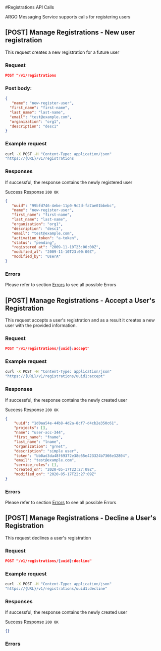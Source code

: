 #Registrations API Calls

ARGO Messaging Service supports calls for registering users

## [POST] Manage Registrations - New user registration
This request creates a new registration for a future user

### Request
```json
POST "/v1/registrations
```

### Post body:
```json
{
   "name": "new-register-user",
  "first_name": "first-name",
  "last_name": "last-name",
  "email": "test@example.com",
  "organization": "org1",
  "description": "desc1"
}
```



### Example request
```bash
curl -X POST -H "Content-Type: application/json"
"https://{URL}/v1/registrations
```

### Responses  
If successful, the response contains the newly registered user

Success Response
`200 OK`

```json
{
   "uuid": "99bfd746-4ebe-11p0-9c2d-fa7ae01bbebc",
   "name": "new-register-user",
   "first_name": "first-name",
   "last_name": "last-name",
   "organization": "org1",
   "description": "desc1",
   "email": "test@example.com",
   "activation_token": "a-token",
   "status": "pending",
   "registered_at": "2009-11-10T23:00:00Z",
   "modified_at": "2009-11-10T23:00:00Z",
   "modified_by": "UserA"
}
```

### Errors
Please refer to section [Errors](api_errors.md) to see all possible Errors

## [POST] Manage Registrations - Accept a User's Registration
This request accepts a user's registration 
and as a result it creates a new user with the provided information.

### Request
```json
POST "/v1/registrations/{uuid}:accept"
```

### Example request
```bash
curl -X POST -H "Content-Type: application/json"
"https://{URL}/v1/registrations/uuid1:accept"
```

### Responses  
If successful, the response contains the newly created user

Success Response
`200 OK`

```json
{
    "uuid": "1d0aa54e-44b8-4d2a-8cf7-d4cb2e350c61",
    "projects": [],
    "name": "user-acc-344",
    "first_name": "fname",
    "last_name": "lname",
    "organization": "grnet",
    "description": "simple user",
    "token": "bb0ad3da48f69372e38e55e423324b7366e32804",
    "email": "test@example.com",
    "service_roles": [],
    "created_on": "2020-05-17T22:27:09Z",
    "modified_on": "2020-05-17T22:27:09Z"
}
```
### Errors
Please refer to section [Errors](api_errors.md) to see all possible Errors

## [POST] Manage Registrations - Decline a User's Registration
This request declines a user's registration

### Request
```json
POST "/v1/registrations/{uuid}:decline"
```

### Example request
```bash
curl -X POST -H "Content-Type: application/json"
"https://{URL}/v1/registrations/uuid1:decline"
```

### Responses  
If successful, the response contains the newly created user

Success Response
`200 OK`

```json
{}
```
### Errors